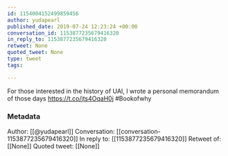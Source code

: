 ```yaml
---
id: 1154004152499859456
author: yudapearl
published_date: 2019-07-24 12:23:24 +00:00
conversation_id: 1153877235679416320
in_reply_to: 1153877235679416320
retweet: None
quoted_tweet: None
type: tweet
tags:

---
```


For those interested in the history of UAI, I wrote a personal memorandum of those days https://t.co/jts4OqaH0j #Bookofwhy

### Metadata

Author: [[@yudapearl]]
Conversation: [[conversation-1153877235679416320]]
In reply to: [[1153877235679416320]]
Retweet of: [[None]]
Quoted tweet: [[None]]
